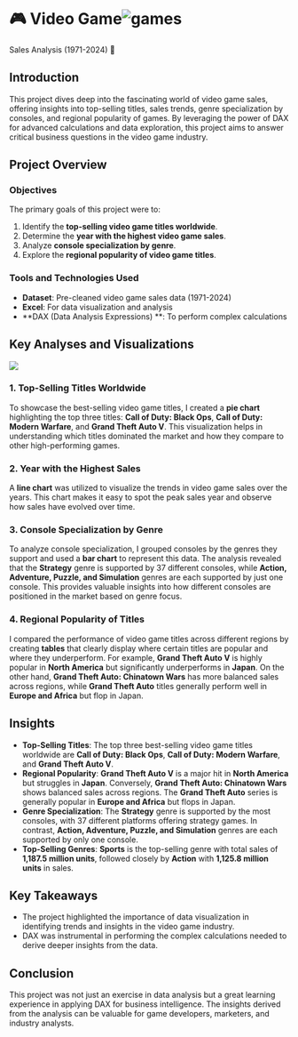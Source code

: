 
# 🎮 Video Game![games ](https://github.com/user-attachments/assets/7ca3d76a-1d2c-4a72-9fa0-0e45973b7af7)
 Sales Analysis (1971-2024) 🚀
## Introduction

This project dives deep into the fascinating world of video game sales, offering insights into top-selling titles, sales trends, genre specialization by consoles, and regional popularity of games. By leveraging the power of DAX for advanced calculations and data exploration, this project aims to answer critical business questions in the video game industry.
## Project Overview
### Objectives
The primary goals of this project were to:
1. Identify the **top-selling video game titles worldwide**.
2. Determine the **year with the highest video game sales**.
3. Analyze **console specialization by genre**.
4. Explore the **regional popularity of video game titles**.
### Tools and Technologies Used
- **Dataset**: Pre-cleaned video game sales data (1971-2024)
- **Excel**: For data visualization and analysis
- **DAX (Data Analysis Expressions) **: To perform complex calculations

## Key Analyses and Visualizations
![](games.png)
### 1. Top-Selling Titles Worldwide
To showcase the best-selling video game titles, I created a **pie chart** highlighting the top three titles: **Call of Duty: Black Ops**, **Call of Duty: Modern Warfare**, and **Grand Theft Auto V**. This visualization helps in understanding which titles dominated the market and how they compare to other high-performing games.

### 2. Year with the Highest Sales
A **line chart** was utilized to visualize the trends in video game sales over the years. This chart makes it easy to spot the peak sales year and observe how sales have evolved over time.

### 3. Console Specialization by Genre
To analyze console specialization, I grouped consoles by the genres they support and used a **bar chart** to represent this data. The analysis revealed that the **Strategy** genre is supported by 37 different consoles, while **Action, Adventure, Puzzle, and Simulation** genres are each supported by just one console. This provides valuable insights into how different consoles are positioned in the market based on genre focus.

### 4. Regional Popularity of Titles
I compared the performance of video game titles across different regions by creating **tables** that clearly display where certain titles are popular and where they underperform. For example, **Grand Theft Auto V** is highly popular in **North America** but significantly underperforms in **Japan**. On the other hand, **Grand Theft Auto: Chinatown Wars** has more balanced sales across regions, while **Grand Theft Auto** titles generally perform well in **Europe and Africa** but flop in Japan.

## Insights

- **Top-Selling Titles**: The top three best-selling video game titles worldwide are **Call of Duty: Black Ops**, **Call of Duty: Modern Warfare**, and **Grand Theft Auto V**.
- **Regional Popularity**: **Grand Theft Auto V** is a major hit in **North America** but struggles in **Japan**. Conversely, **Grand Theft Auto: Chinatown Wars** shows balanced sales across regions. The **Grand Theft Auto** series is generally popular in **Europe and Africa** but flops in Japan.
- **Genre Specialization**: The **Strategy** genre is supported by the most consoles, with 37 different platforms offering strategy games. In contrast, **Action, Adventure, Puzzle, and Simulation** genres are each supported by only one console.
- **Top-Selling Genres**: **Sports** is the top-selling genre with total sales of **1,187.5 million units**, followed closely by **Action** with **1,125.8 million units** in sales.

## Key Takeaways

- The project highlighted the importance of data visualization in identifying trends and insights in the video game industry.
- DAX was instrumental in performing the complex calculations needed to derive deeper insights from the data.
## Conclusion

This project was not just an exercise in data analysis but a great learning experience in applying DAX for business intelligence. The insights derived from the analysis can be valuable for game developers, marketers, and industry analysts. 

